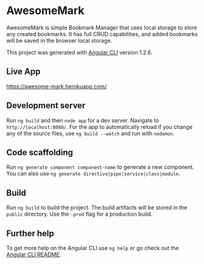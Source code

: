 # AwesomeMark

AwesomeMark is simple Bookmark Manager that uses local storage to store any created bookmarks. It has full CRUD capabilities, and added bookmarks will be saved in the browser local storage.

This project was generated with [Angular CLI](https://github.com/angular/angular-cli) version 1.2.6.

## Live App
https://awesome-mark.herokuapp.com/

## Development server

Run `ng build` and then `node app` for a dev server. Navigate to `http://localhost:8080/`. For the app to automatically reload if you change any of the source files, use `ng build --watch` and run with `nodemon`.

## Code scaffolding

Run `ng generate component component-name` to generate a new component. You can also use `ng generate directive|pipe|service|class|module`.

## Build

Run `ng build` to build the project. The build artifacts will be stored in the `public` directory. Use the `-prod` flag for a production build.

## Further help

To get more help on the Angular CLI use `ng help` or go check out the [Angular CLI README](https://github.com/angular/angular-cli/blob/master/README.md).
